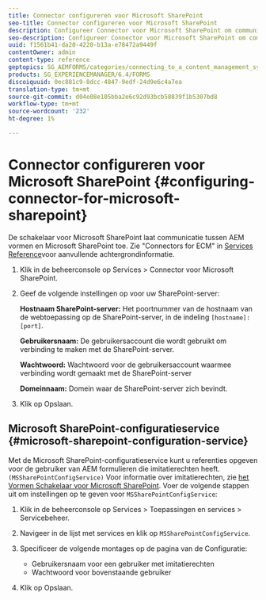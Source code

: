 ```yaml
---
title: Connector configureren voor Microsoft SharePoint
seo-title: Connector configureren voor Microsoft SharePoint
description: Configureer Connector voor Microsoft SharePoint om communicatie tussen AEM formulieren en Microsoft SharePoint mogelijk te maken.
seo-description: Configureer Connector voor Microsoft SharePoint om communicatie tussen AEM formulieren en Microsoft SharePoint mogelijk te maken.
uuid: f1561b41-da20-4220-b13a-e78472a9449f
contentOwner: admin
content-type: reference
geptopics: SG_AEMFORMS/categories/connecting_to_a_content_management_system
products: SG_EXPERIENCEMANAGER/6.4/FORMS
discoiquuid: 0ec881c9-8dcc-4847-9edf-24d9e6c4a7ea
translation-type: tm+mt
source-git-commit: d04e08e105bba2e6c92d93bcb58839f1b5307bd8
workflow-type: tm+mt
source-wordcount: '232'
ht-degree: 1%

---
```



# Connector configureren voor Microsoft SharePoint {#configuring-connector-for-microsoft-sharepoint}

De schakelaar voor Microsoft SharePoint laat communicatie tussen AEM vormen en Microsoft SharePoint toe. Zie &quot;Connectors for ECM&quot; in [Services Reference](https://www.adobe.com/go/learn_aemforms_services_63)voor aanvullende achtergrondinformatie.

1. Klik in de beheerconsole op Services > Connector voor Microsoft SharePoint.
1. Geef de volgende instellingen op voor uw SharePoint-server:

   **Hostnaam SharePoint-server:** Het poortnummer van de hostnaam van de webtoepassing op de SharePoint-server, in de indeling `[hostname]:[port]`.

   **Gebruikersnaam:** De gebruikersaccount die wordt gebruikt om verbinding te maken met de SharePoint-server.

   **Wachtwoord:** Wachtwoord voor de gebruikersaccount waarmee verbinding wordt gemaakt met de SharePoint-server

   **Domeinnaam:** Domein waar de SharePoint-server zich bevindt.

1. Klik op Opslaan.

## Microsoft SharePoint-configuratieservice {#microsoft-sharepoint-configuration-service}

Met de Microsoft SharePoint-configuratieservice kunt u referenties opgeven voor de gebruiker van AEM formulieren die imitatierechten heeft. `(MSSharePointConfigService)` Voor informatie over imitatierechten, zie [het Vormen Schakelaar voor Microsoft SharePoint](https://help.adobe.com/en_US/AEMForms/6.1/SharePointConfig/index.html). Voer de volgende stappen uit om instellingen op te geven voor `MSSharePointConfigService`:

1. Klik in de beheerconsole op Services > Toepassingen en services > Servicebeheer.
1. Navigeer in de lijst met services en klik op `MSSharePointConfigService`.
1. Specificeer de volgende montages op de pagina van de Configuratie:

   * Gebruikersnaam voor een gebruiker met imitatierechten
   * Wachtwoord voor bovenstaande gebruiker

1. Klik op Opslaan.

